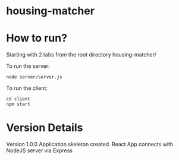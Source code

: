 # housing-matcher

# How to run?
Starting with 2 tabs from the root directory housing-matcher/ 

To run the server:
```
node server/server.js
```

To run the client:
```
cd client
npm start
```

# Version Details

Version 1.0.0
Application skeleton created. 
React App connects with NodeJS server via Express 